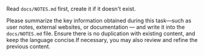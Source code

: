 Read `docs/NOTES.md` first, create it if it doesn't exist.

Please summarize the key information obtained during this task—such as user notes, external websites, or documentation — and write it into the `docs/NOTES.md` file. Ensure there is no duplication with existing content, and keep the language concise.If necessary, you may also review and refine the previous content.

